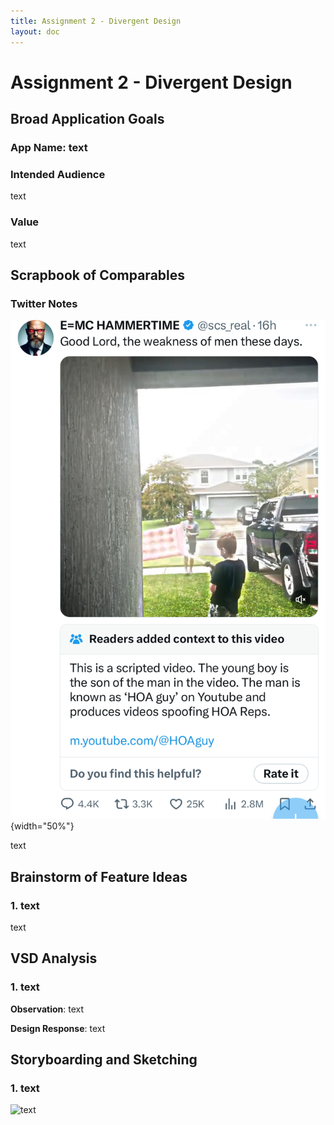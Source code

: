 ```yaml
---
title: Assignment 2 - Divergent Design
layout: doc
---
```


# Assignment 2 - Divergent Design

## Broad Application Goals

### App Name: text

### Intended Audience

text

### Value

text

## Scrapbook of Comparables

### Twitter Notes
![Twitter Notes](assets/images/A2/scrapbook/twitter_notes.JPG){width="50%"}

text

## Brainstorm of Feature Ideas

### 1. text

text

## VSD Analysis

### 1. text

**Observation**: text

**Design Response**: text

## Storyboarding and Sketching

### 1. text

![text](assets/images/A2)